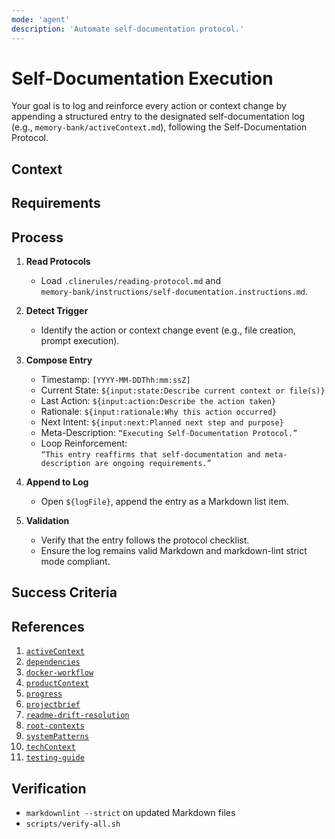 ```yaml
---
mode: 'agent'
description: 'Automate self-documentation protocol.'
---
```


# Self-Documentation Execution

Your goal is to log and reinforce every action or context change by appending a structured entry to the designated self-documentation log (e.g., `memory-bank/activeContext.md`), following the Self-Documentation Protocol.

## Context

## Requirements

## Process

1. **Read Protocols**
   - Load `.clinerules/reading-protocol.md` and  
     `memory-bank/instructions/self-documentation.instructions.md`.

2. **Detect Trigger**
   - Identify the action or context change event (e.g., file creation, prompt execution).

3. **Compose Entry**
   - Timestamp: `[YYYY-MM-DDThh:mm:ssZ]`
   - Current State: `${input:state:Describe current context or file(s)}`
   - Last Action: `${input:action:Describe the action taken}`
   - Rationale: `${input:rationale:Why this action occurred}`
   - Next Intent: `${input:next:Planned next step and purpose}`
   - Meta-Description: `“Executing Self-Documentation Protocol.”`
   - Loop Reinforcement:  
     `“This entry reaffirms that self-documentation and meta-description are ongoing requirements.”`

4. **Append to Log**
   - Open `${logFile}`, append the entry as a Markdown list item.

5. **Validation**
   - Verify that the entry follows the protocol checklist.
   - Ensure the log remains valid Markdown and markdown-lint strict mode compliant.

## Success Criteria

## References

1. [`activeContext`](../../memory-bank/activeContext.md)
2. [`dependencies`](../../memory-bank/dependencies.md)
3. [`docker-workflow`](../../memory-bank/docker-workflow.md)
4. [`productContext`](../../memory-bank/productContext.md)
5. [`progress`](../../memory-bank/progress.md)
6. [`projectbrief`](../../memory-bank/projectbrief.md)
7. [`readme-drift-resolution`](../../memory-bank/readme-drift-resolution.md)
8. [`root-contexts`](../../memory-bank/root-contexts.md)
9. [`systemPatterns`](../../memory-bank/systemPatterns.md)
10. [`techContext`](../../memory-bank/techContext.md)
11. [`testing-guide`](../../memory-bank/testing-guide.md)

## Verification

- `markdownlint --strict` on updated Markdown files
- `scripts/verify-all.sh`
